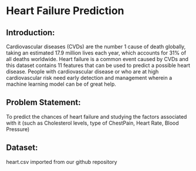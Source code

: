 # Heart Failure Prediction 

## Introduction: 
Cardiovascular diseases (CVDs) are the number 1 cause of death globally, taking an estimated 17.9 million lives each year, which accounts for 31% of all deaths worldwide. Heart failure is a common event caused by CVDs and this dataset contains 11 features that can be used to predict a possible heart disease. People with cardiovascular disease or who are at high cardiovascular risk need early detection and management wherein a machine learning model can be of great help.

## Problem Statement: 
To predict the chances of heart failure and studying the factors associated with it (such as Cholesterol levels, type of ChestPain, Heart Rate, Blood Pressure)

## Dataset: 
heart.csv imported from our github repository
